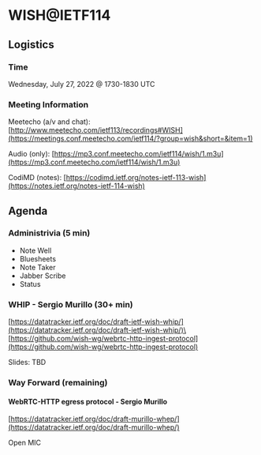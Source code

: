 # WISH@IETF114

## Logistics

### Time

Wednesday, July 27, 2022 @ 1730-1830 UTC

### Meeting Information

Meetecho (a/v and chat):
[http://www.meetecho.com/ietf113/recordings#WISH](https://meetings.conf.meetecho.com/ietf114/?group=wish&short=&item=1)

Audio (only):
[https://mp3.conf.meetecho.com/ietf114/wish/1.m3u](https://mp3.conf.meetecho.com/ietf114/wish/1.m3u)

CodiMD (notes):
[https://codimd.ietf.org/notes-ietf-113-wish](https://notes.ietf.org/notes-ietf-114-wish)

## Agenda

### Administrivia (5 min)
- Note Well
- Bluesheets
- Note Taker
- Jabber Scribe
- Status

### WHIP - Sergio Murillo (30+ min)

[https://datatracker.ietf.org/doc/draft-ietf-wish-whip/](https://datatracker.ietf.org/doc/draft-ietf-wish-whip/)\
[https://github.com/wish-wg/webrtc-http-ingest-protocol](https://github.com/wish-wg/webrtc-http-ingest-protocol)

Slides: TBD

### Way Forward (remaining)

#### WebRTC-HTTP egress protocol - Sergio Murillo

[https://datatracker.ietf.org/doc/draft-murillo-whep/](https://datatracker.ietf.org/doc/draft-murillo-whep/)

Open MIC

